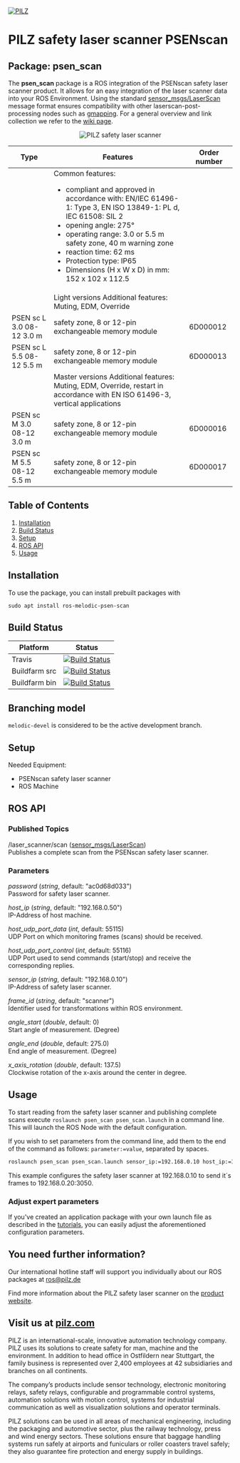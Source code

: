 [![PILZ](img/pilz-logo.png)](https://www.pilz.com)

# PILZ safety laser scanner PSENscan

## Package: psen_scan

The **psen_scan** package is a ROS integration of the PSENscan safety laser scanner product. It allows for an easy integration of the laser scanner data into your ROS Environment. Using the standard [sensor_msgs/LaserScan][] message format ensures compatibility with other laserscan-post-processing nodes such as [gmapping][]. For a general overview and link collection we refer to the [wiki page](http://wiki.ros.org/psen_scan).

<p align="center">
<img src="img/PSENscan.jpg" alt="PILZ safety laser scanner" title="PILZ safety laser scanner">
</p>

| Type | Features | Order number |
|------|----------|--------------|
| |	Common features:<ul><li>compliant and approved in accordance with: EN/IEC 61496-1: Type 3, EN ISO 13849-1: PL d, IEC 61508: SIL 2</li><li>opening angle: 275°</li><li>operating range: 3.0 or 5.5 m safety zone, 40 m warning zone</li><li>reaction time: 62 ms</li><li>Protection type: IP65</li><li>Dimensions (H x W x D) in mm: 152 x 102 x 112.5</li></ul> | |
| |Light versions	Additional features: Muting, EDM, Override | |
| PSEN sc L 3.0 08-12	3.0 m | safety zone, 8 or 12-pin exchangeable memory module |	6D000012 |
| PSEN sc L 5.5 08-12	5.5 m | safety zone, 8 or 12-pin exchangeable memory module	| 6D000013 |
| | Master versions	Additional features: Muting, EDM, Override, restart in accordance with EN ISO 61496-3, vertical applications| |
| PSEN sc M 3.0 08-12	3.0 m | safety zone, 8 or 12-pin exchangeable memory module	| 6D000016 |
| PSEN sc M 5.5 08-12	5.5 m | safety zone, 8 or 12-pin exchangeable memory module	| 6D000017 |

## Table of Contents

1. [Installation](#installation)
2. [Build Status](#build-status)
3. [Setup](#setup)
4. [ROS API](#ros-api)
5. [Usage](#usage)

## Installation
To use the package, you can install prebuilt packages with
```
sudo apt install ros-melodic-psen-scan
```

## Build Status
| Platform | Status |
| -------- | ------ |
| Travis | [![Build Status](https://travis-ci.org/PilzDE/psen_scan.svg?branch=melodic-devel)](https://travis-ci.org/PilzDE/psen_scan) |
| Buildfarm src | [![Build Status](http://build.ros.org/job/Msrc_uB__psen_scan__ubuntu_bionic__source/badge/icon)](http://build.ros.org/job/Msrc_uB__psen_scan__ubuntu_bionic__source/) |
| Buildfarm bin | [![Build Status](http://build.ros.org/job/Mbin_uB64__psen_scan__ubuntu_bionic_amd64__binary/badge/icon)](http://build.ros.org/job/Mbin_uB64__psen_scan__ubuntu_bionic_amd64__binary/) |


## Branching model
`melodic-devel` is considered to be the active development branch.

## Setup

Needed Equipment:
- PSENscan safety laser scanner
- ROS Machine

## ROS API

### Published Topics
/laser_scanner/scan ([sensor_msgs/LaserScan][])<br/>
Publishes a complete scan from the PSENscan safety laser scanner.

### Parameters
_password_ (_string_, default: "ac0d68d033")<br/>
Password for safety laser scanner.

_host_ip_ (_string_, default: "192.168.0.50")<br/>
IP-Address of host machine.

_host_udp_port_data_ (_int_, default: 55115)<br/>
UDP Port on which monitoring frames (scans) should be received.

_host_udp_port_control_ (_int_, default: 55116)<br/>
UDP Port used to send commands (start/stop) and receive the corresponding replies.

_sensor_ip_ (_string_, default: "192.168.0.10")<br/>
IP-Address of safety laser scanner.

_frame_id_ (_string_, default: "scanner")<br/>
Identifier used for transformations within ROS environment.

_angle_start_ (_double_, default: 0)<br/>
Start angle of measurement. (Degree)

_angle_end_ (_double_, default: 275.0)<br/>
End angle of measurement. (Degree)

_x_axis_rotation_ (_double_, default: 137.5)<br/>
Clockwise rotation of the x-axis around the center in degree.

## Usage
To start reading from the safety laser scanner and publishing complete scans execute `roslaunch psen_scan psen_scan.launch` in a command line. This will launch the ROS Node with the default configuration.

If you wish to set parameters from the command line, add them to the end of the command as follows: `parameter:=value`, separated by spaces.

```bash
roslaunch psen_scan psen_scan.launch sensor_ip:=192.168.0.10 host_ip:=192.168.0.20 host_udp_port_data:=3050
```
This example configures the safety laser scanner at 192.168.0.10 to send it´s frames to 192.168.0.20:3050.

### Adjust expert parameters
If you've created an application package with your own launch file as described in the
[tutorials](http://wiki.ros.org/psen_scan/Tutorials/),
you can easily adjust the aforementioned configuration parameters.

## You need further information?
Our international hotline staff will support you individually about our ROS packages at
ros@pilz.de

Find more information about the PILZ safety laser scanner on the [product website](https://www.pilz.com/en-INT/eshop/00106002197131/PSENscan-Safety-Laser-Scanner).

## Visit us at [pilz.com](https://www.pilz.com)
PILZ is an international-scale, innovative automation technology company.
PILZ uses its solutions to create safety for man, machine and the environment.
In addition to head office in Ostfildern near Stuttgart,
the family business is represented over 2,400
employees at 42 subsidiaries and branches on all
continents.

The company’s products include sensor technology, electronic monitoring relays, safety
relays, configurable and programmable control systems, automation solutions with motion
control, systems for industrial communication as well as visualization solutions and
operator terminals.

PILZ solutions can be used in all areas of mechanical engineering, including the packaging
and automotive sector, plus the railway technology, press and wind energy sectors.
These solutions ensure that baggage handling systems run safely at airports and
funiculars or roller coasters travel safely; they also guarantee fire protection and energy
supply in buildings.


[sensor_msgs/LaserScan]: http://docs.ros.org/melodic/api/sensor_msgs/html/msg/LaserScan.html
[gmapping]: http://wiki.ros.org/gmapping
